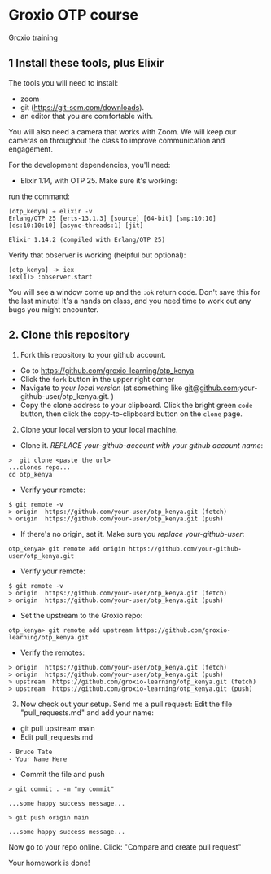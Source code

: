 # Groxio OTP course
Groxio training

## 1 Install these tools, plus Elixir

The tools you will need to install: 

- zoom 
- git (https://git-scm.com/downloads). 
- an editor that you are comfortable with. 

You will also need a camera that works with Zoom. We will keep our cameras on throughout the class to improve communication and engagement. 

For the development dependencies, you'll need: 

- Elixir 1.14, with OTP 25. Make sure it's working: 

run the command: 

```
[otp_kenya] ➔ elixir -v
Erlang/OTP 25 [erts-13.1.3] [source] [64-bit] [smp:10:10] [ds:10:10:10] [async-threads:1] [jit]

Elixir 1.14.2 (compiled with Erlang/OTP 25)

```

Verify that observer is working (helpful but optional):

```
[otp_kenya] -> iex
iex(1)> :observer.start
```

You will see a window come up and the `:ok` return code. Don't save this for the last minute! It's a hands on class, and you need time to work out any bugs you might encounter. 


## 2. Clone this repository

1. Fork this repository to your github account. 

- Go to https://github.com/groxio-learning/otp_kenya
- Click the `fork` button in the upper right corner
- Navigate to *your local version* (at something like git@github.com:your-github-user/otp_kenya.git. )
- Copy the clone address to your clipboard. Click the bright green `code` button, then click the copy-to-clipboard button on the `clone` page.

2. Clone your local version to your local machine. 

- Clone it. *REPLACE your-github-account with your github account name*:  

```
>  git clone <paste the url>
...clones repo...
cd otp_kenya
```

- Verify your remote: 

```
$ git remote -v
> origin  https://github.com/your-user/otp_kenya.git (fetch)
> origin  https://github.com/your-user/otp_kenya.git (push)
```

- If there's no origin, set it. Make sure you *replace your-github-user*:

```
otp_kenya> git remote add origin https://github.com/your-github-user/otp_kenya.git
```

- Verify your remote: 

```
$ git remote -v
> origin  https://github.com/your-user/otp_kenya.git (fetch)
> origin  https://github.com/your-user/otp_kenya.git (push)
```

- Set the upstream to the Groxio repo:

```
otp_kenya> git remote add upstream https://github.com/groxio-learning/otp_kenya.git
```

- Verify the remotes: 

```
> origin  https://github.com/your-user/otp_kenya.git (fetch)
> origin  https://github.com/your-user/otp_kenya.git (push)
> upstream  https://github.com/groxio-learning/otp_kenya.git (fetch)
> upstream  https://github.com/groxio-learning/otp_kenya.git (push)
```

3. Now check out your setup. Send me a pull request: Edit the file "pull_requests.md" and add your name: 

- git pull upstream main
- Edit pull_requests.md

```
- Bruce Tate
- Your Name Here
```

- Commit the file and push

```
> git commit . -m "my commit"

...some happy success message...

> git push origin main

...some happy success message...
```

Now go to your repo online. Click: "Compare and create pull request" 

Your homework is done!
